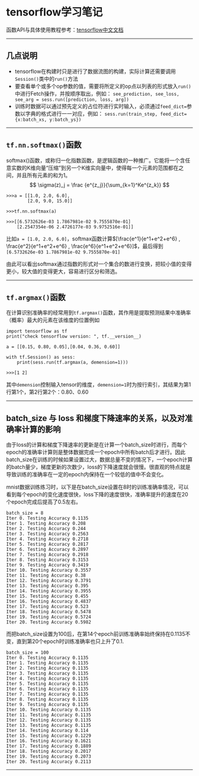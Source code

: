 # tensorflow学习笔记

函数API与具体使用教程参考：[tensorflow中文文档](http://www.tensorfly.cn/tfdoc/get_started/introduction.html)

---
## 几点说明
* tensorflow在构建时只是进行了数据流图的构建，实际计算还需要调用`Session()`类中的`run()`方法
* 要查看单个或多个op参数的值，需要将所定义的op点以列表的形式放入`run()`中进行Fetch操作，并按顺序取出，例如：
`see_prediction, see_loss, see_arg = sess.run([prediction, loss, arg])`
* 训练时数据可以通过预先定义的占位符进行实时输入，必须通过`feed_dict=`参数以字典的格式进行一一对应，例如：
`sess.run(train_step, feed_dict={x:batch_xs, y:batch_ys})`


---
## `tf.nn.softmax()`函数
softmax()函数，或称归一化指数函数，是逻辑函数的一种推广。它能将一个含任意实数的K维向量“压缩”到另一个K维实向量中，使得每一个元素的范围都在之间，并且所有元素的和为1。
$$ \sigma(z)_j = \frac {e^{z_j}}{\sum_{k=1}^Ke^{z_k}}  $$

```
>>>a = [[1.0, 2.0, 6.0],
        [2.0, 9.0, 15.0]]

>>>tf.nn.softmax(a)

>>>[[6.5732626e-03 1.7867981e-02 9.7555870e-01]
    [2.2547354e-06 2.4726177e-03 9.9752516e-01]]
```
比如`a = [1.0, 2.0, 6.0]`，softmax函数计算$[\frac{e^1}{e^1+e^2+e^6} , \frac{e^2}{e^1+e^2+e^6} , \frac{e^6}{e^1+e^2+e^6}]$，最后得到`[6.5732626e-03 1.7867981e-02 9.7555870e-01]`

由此可以看出softmax通过指数的形式对一个集合的数进行变换，把较小值的变得更小，较大值的变得更大，容易进行区分和筛选。

---
## `tf.argmax()`函数

在计算识别准确率的经常用到`tf.argmax()`函数，其作用是提取预测结果中准确率（概率）最大的元素在该维度的位置例如
```
import tensorflow as tf
print("check tensorflow version: ", tf.__version__)

a = [[0.15, 0.80, 0.05],[0.04, 0.36, 0.60]]

with tf.Session() as sess:
    print(sess.run(tf.argmax(a, demension=1)))

>>>[1 2]
```
其中`demension`控制输入tensor的维度，`demension=1`时为按行索引，其结果为第1行第1个，第2行第2个：0.80、0.60

---
## batch_size 与 loss 和梯度下降速率的关系，以及对准确率计算的影响
由于loss的计算和梯度下降速率的更新是在计算一个batch_size时进行，而每个epoch的准确率计算则是整体数据完成一个epoch中所有batch后才进行。因此batch_size在训练的时候如果设置过大，数据总量不变的情况下，一个epoch计算的batch量少，梯度更新的次数少，loss的下降速度就会很慢。很直观的特点就是导致训练的准确率在一定的epoch内保持在一个较低的值中不会变化。


mnist数据训练练习时，以下是在batch_size设置在8时的训练准确率情况，可以看到每个epoch的变化速度很快，loss下降的速度很快，准确率提升的速度在20个epoch完成后提高了0.5左右。
```
batch_size = 8
Iter 0. Testing Accuracy 0.1135
Iter 1. Testing Accuracy 0.208
Iter 2. Testing Accuracy 0.244
Iter 3. Testing Accuracy 0.2563
Iter 4. Testing Accuracy 0.2718
Iter 5. Testing Accuracy 0.2817
Iter 6. Testing Accuracy 0.2897
Iter 7. Testing Accuracy 0.2918
Iter 8. Testing Accuracy 0.3153
Iter 9. Testing Accuracy 0.3419
Iter 10. Testing Accuracy 0.3557
Iter 11. Testing Accuracy 0.38
Iter 12. Testing Accuracy 0.3791
Iter 13. Testing Accuracy 0.395
Iter 14. Testing Accuracy 0.3955
Iter 15. Testing Accuracy 0.455
Iter 16. Testing Accuracy 0.4837
Iter 17. Testing Accuracy 0.523
Iter 18. Testing Accuracy 0.5478
Iter 19. Testing Accuracy 0.5724
Iter 20. Testing Accuracy 0.5982
```
而把batch_size设置为100后，在第14个epoch前训练准确率始终保持在0.1135不变，直到第20个epoch时训练准确率也只上升了0.1.
```
batch_size = 100
Iter 0. Testing Accuracy 0.1135
Iter 1. Testing Accuracy 0.1135
Iter 2. Testing Accuracy 0.1135
Iter 3. Testing Accuracy 0.1135
Iter 4. Testing Accuracy 0.1135
Iter 5. Testing Accuracy 0.1135
Iter 6. Testing Accuracy 0.1135
Iter 7. Testing Accuracy 0.1135
Iter 8. Testing Accuracy 0.1135
Iter 9. Testing Accuracy 0.1135
Iter 10. Testing Accuracy 0.1135
Iter 11. Testing Accuracy 0.1135
Iter 12. Testing Accuracy 0.1135
Iter 13. Testing Accuracy 0.1135
Iter 14. Testing Accuracy 0.114
Iter 15. Testing Accuracy 0.1229
Iter 16. Testing Accuracy 0.1621
Iter 17. Testing Accuracy 0.1889
Iter 18. Testing Accuracy 0.2017
Iter 19. Testing Accuracy 0.2073
Iter 20. Testing Accuracy 0.2113
```
---